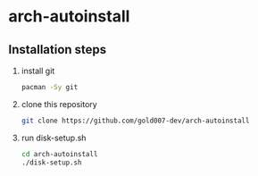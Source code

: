 # arch-autoinstall

## Installation steps

1. install git
    ```bash
    pacman -Sy git
    ```
2. clone this repository
    ```bash
    git clone https://github.com/gold007-dev/arch-autoinstall
    ```
3. run disk-setup.sh
    ```bash
    cd arch-autoinstall
    ./disk-setup.sh
    ```

